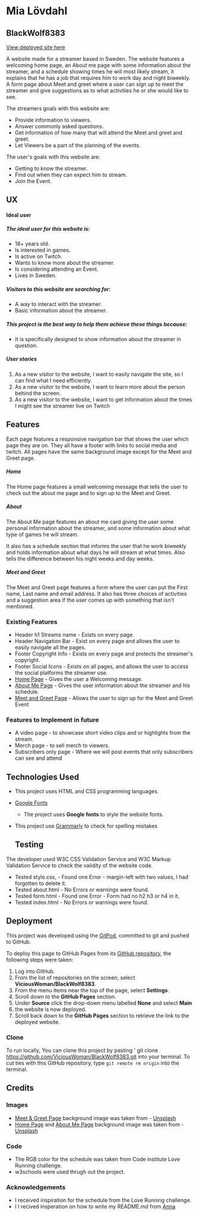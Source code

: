 # Mia Lövdahl
## BlackWolf8383
[View deployed site here](https://viciouswoman.github.io/BlackWolf8383/)

A website made for a streamer based in Sweden.
The website features a welcoming home page, an About me page with some information about the streamer, and a schedule showing times he will most likely stream, it explains that he has a job that requires him to work day and night biweekly.
A form page about Meet and greet where a user can sign up to meet the streamer and give suggestions as to what activities he or she would like to see.

The streamers goals with this website are:
* Provide information to viewers.
* Answer commonly asked questions.
* Get information of how many that will attend the Meet and greet and greet.
* Let Viewers be a part of the planning of the events.

The user's goals with this website are:
* Getting to know the streamer.
* Find out when they can expect him to stream.
* Join the Event.

## UX

#### Ideal user

##### The ideal user for this website is:
* 18+ years old.
* Is interested in games.
* Is active on Twitch.
* Wants to know more about the streamer.
* Is considering attending an Event.
* Lives in Sweden.

##### Visitors to this website are searching for:
* A way to interact with the streamer.
* Basic information about the streamer.

##### This project is the best way to help them achieve these things because:
* It is specifically designed to show information about the streamer in question.

##### User stories
1. As a new visitor to the website, I want to easily navigate the site, so I can find what I need efficiently.
2. As a new visitor to the website, I want to learn more about the person behind the screen.
3. As a new visitor to the website, I want to get information about the times I might see the streamer live on Twitch

## Features

Each page features a responsive navigation bar that shows the user which page they are on.
They all have a footer with links to social media and twitch.
All pages have the same background image except for the Meet and Greet page.

##### Home

The Home page features a small welcoming message that tells the user to check out the about me page and to sign up to the Meet and Greet.

##### About

The About Me page features an about me card giving the user some personal information about the streamer, and some information about what type of games he will stream.

It also has a schedule section that informs the user that he work biweekly and holds information about what days he will stream at what times. Also tells the difference between his night weeks and day weeks.

##### Meet and Greet

The Meet and Greet page features a form where the user can put the First name, Last name and email address. 
It also has three choices of activities and a suggestion area if the user comes up with something that isn't mentioned. 

### Existing Features

- Header h1 Streams name - Exists on every page.
- Header Navigation Bar - Exist on every page and allows the user to easily navigate all the pages. 
- Footer Copyright Info - Exists on every page and protects the streamer's copyright.
- Footer Social Icons - Exists on all pages, and allows the user to access the social platforms the streamer use.
- [Home Page](index.html) - Gives the user a Welcoming message. 
- [About Me Page](about.html) - Gives the user information about the streamer and his schedule.
- [Meet and Greet Page](form.html) - Allows the user to sign up for the Meet and Greet Event

### Features to Implement in future
- A video page - to showcase short video clips and or highlights from the stream.
- Merch page - to sell merch to viewers.
- Subscribers only page - Where we will post events that only subscribers can see and attend

## Technologies Used

- This project uses HTML and CSS programming languages.
- [Google Fonts](https://fonts.google.com/)
   - The project uses **Google fonts** to style the website fonts.
- This project use [Grammarly](https://app.grammarly.com/) to check for spelling mistakes

   ## Testing 

The developer used W3C CSS Validation Service and W3C Markup Validation Service to check the validity of the website code.

- Tested style.css, - Found one Error - margin-left with two values, I had forgotten to delete it.
- Tested about.html - No Errors or warnings were found. 
- Tested form.html - Found one Error - Form had no h2 h3 or h4 in it.
- Tested index.html - No Errors or warnings were found.

## Deployment

This project was developed using the [GitPod](https://gitpod.io/), committed to git and pushed to GitHub. 

To deploy this page to GitHub Pages from its [GitHub repository](https://github.com/ViciousWoman/BlackWolf8383), the following steps were taken: 
1. Log into GitHub. 
2. From the list of repositories on the screen, select **ViciousWoman/BlackWolf8383**.
3. From the menu items near the top of the page, select **Settings**.
4. Scroll down to the **GitHub Pages** section.
5. Under **Source** click the drop-down menu labelled **None** and select **Main**
6. the website is now deployed. 
7. Scroll back down to the **GitHub Pages** section to retrieve the link to the deployed website.

### Clone

To run locally, You can clone this project by pasting ' git clone https://github.com/ViciousWoman/BlackWolf8383.git into your terminal.  To cut ties with this GitHub repository, type `git remote rm origin` into the terminal.

## Credits

### Images

- [Meet & Greet Page](form.html) background image was taken from - [Unsplash](https://unsplash.com/photos/-hWwL0n3_As)
- [Home Page](index.html) and [About Me Page](about.html) background image was taken from - [Unsplash](https://unsplash.com/photos/sp-p7uuT0tw)

### Code

- The RGB color for the schedule was taken from Code institute Love Running challenge.
- w3schools were used thrugh out the project.

### Acknowledgements

- I received inspiration for the schedule from the Love Running challenge.
- I I recived insperation on how to write my README.md from [Anna](https://github.com/AJGreaves/portrait-artist/blob/master/README.md)
